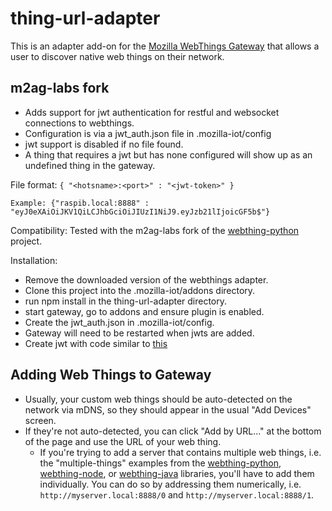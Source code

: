 # thing-url-adapter

This is an adapter add-on for the [Mozilla WebThings Gateway](https://github.com/mozilla-iot/gateway) that allows a user to discover native web things on their network.

## m2ag-labs fork
   * Adds support for jwt authentication for restful and websocket connections to webthings. 
   * Configuration is via a jwt_auth.json file in .mozilla-iot/config
   * jwt support is disabled if no file found. 
   * A thing that requires a jwt but has none configured will show up as an undefined thing in the gateway.  

   File format:
   `{
        "<hotsname>:<port>" : "<jwt-token>"
    }`
 
    Example: {"raspib.local:8888" : "eyJ0eXAiOiJKV1QiLCJhbGciOiJIUzI1NiJ9.eyJzb21lIjoicGF5b$"}
   Compatibility:
   Tested with the m2ag-labs fork of the [webthing-python](https://github.com/m2ag-labs/webthing-python) project.  
   
   Installation:
   * Remove the downloaded version of the webthings adapter. 
   * Clone this project into the .mozilla-iot/addons directory. 
   * run npm install in the thing-url-adapter directory.
   * start gateway, go to addons and ensure plugin is enabled. 
   * Create the jwt_auth.json in .mozilla-iot/config. 
   * Gateway will need to be restarted when jwts  are added.
   * Create jwt with code similar to [this](https://github.com/m2ag-labs/m2ag-thing/blob/master/api/helpers/auth.py)  
   
## Adding Web Things to Gateway
* Usually, your custom web things should be auto-detected on the network via mDNS, so they should appear in the usual "Add Devices" screen.
* If they're not auto-detected, you can click "Add by URL..." at the bottom of the page and use the URL of your web thing.
    * If you're trying to add a server that contains multiple web things, i.e. the "multiple-things" examples from the [webthing-python](https://github.com/mozilla-iot/webthing-python), [webthing-node](https://github.com/mozilla-iot/webthing-node), or [webthing-java](https://github.com/mozilla-iot/webthing-java) libraries, you'll have to add them individually. You can do so by addressing them numerically, i.e. `http://myserver.local:8888/0` and `http://myserver.local:8888/1`.
